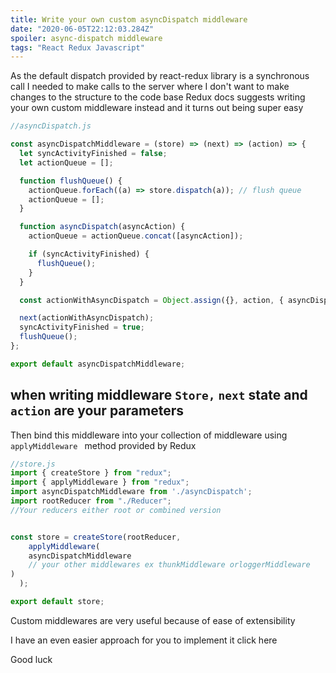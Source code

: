 ```yaml
---
title: Write your own custom asyncDispatch middleware
date: "2020-06-05T22:12:03.284Z"
spoiler: async-dispatch middleware
tags: "React Redux Javascript"
---
```


As the default dispatch provided by react-redux library is a synchronous call I needed to make calls to the server where I don't want to make changes to the structure to the code base 
Redux docs suggests writing your own custom middleware instead and it turns out being super easy 

```jsx 
//asyncDispatch.js 

const asyncDispatchMiddleware = (store) => (next) => (action) => {
  let syncActivityFinished = false;
  let actionQueue = [];

  function flushQueue() {
    actionQueue.forEach((a) => store.dispatch(a)); // flush queue
    actionQueue = [];
  }

  function asyncDispatch(asyncAction) {
    actionQueue = actionQueue.concat([asyncAction]);

    if (syncActivityFinished) {
      flushQueue();
    }
  }

  const actionWithAsyncDispatch = Object.assign({}, action, { asyncDispatch });

  next(actionWithAsyncDispatch);
  syncActivityFinished = true;
  flushQueue();
};

export default asyncDispatchMiddleware;
``` 

## when writing middleware `Store,` `next` state and `action` are your parameters 

Then bind this middleware into your collection of middleware using ```applyMiddleware ``` method provided by Redux 

```jsx 
//store.js
import { createStore } from "redux";
import { applyMiddleware } from "redux";
import asyncDispatchMiddleware from './asyncDispatch';
import rootReducer from "./Reducer"; 
//Your reducers either root or combined version


const store = createStore(rootReducer,
    applyMiddleware(
    asyncDispatchMiddleware
    // your other middlewares ex thunkMiddleware orloggerMiddleware
)
  );

export default store;
```
Custom middlewares are very useful because of ease of extensibility <br/>

I have an even easier approach for you to implement it
<a herf="async-dispatch/"> click here </a>

Good luck
